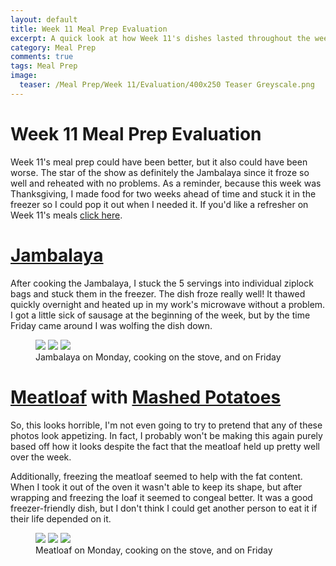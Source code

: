 ```yaml
---
layout: default
title: Week 11 Meal Prep Evaluation
excerpt: A quick look at how Week 11's dishes lasted throughout the week
category: Meal Prep
comments: true
tags: Meal Prep
image:
  teaser: /Meal Prep/Week 11/Evaluation/400x250 Teaser Greyscale.png
---
```

# Week 11 Meal Prep Evaluation

Week 11's meal prep could have been better, but it also could have been worse. The star of the show as definitely the Jambalaya since it froze so well and reheated with no problems. As a reminder, because this week was Thanksgiving, I made food for two weeks ahead of time and stuck it in the freezer so I could pop it out when I needed it. If you'd like a refresher on Week 11's meals [click here](http://underwriteyourlife.com/meal%20prep/Week-11-Meal-Prep/).

# [Jambalaya](http://underwriteyourlife.com/recipe/Jambalaya/)

After cooking the Jambalaya, I stuck the 5 servings into individual ziplock bags and stuck them in the freezer. The dish froze really well! It thawed quickly overnight and heated up in my work's microwave without a problem. I got a little sick of sausage at the beginning of the week, but by the time Friday came around I was wolfing the dish down. 

<figure class="third">
  <img src="{{ site.url }}/images/Meal Prep/Week 11/Evaluation/Thursday.jpg">
  <img src="{{ site.url }}/images/Meal Prep/Week 11/Evaluation/">
  <img src="{{ site.url }}/images/Meal Prep/Week 11/Evaluation/">
	<figcaption> Jambalaya on Monday, cooking on the stove, and on Friday </figcaption>
</figure>

# [Meatloaf](http://underwriteyourlife.com/recipe/Cheesy-Meatloaf/) with [Mashed Potatoes](http://underwriteyourlife.com/recipe%20failure/Red-Onion-Mashed-Potatoes/)

So, this looks horrible, I'm not even going to try to pretend that any of these photos look appetizing. In fact, I probably won't be making this again purely based off how it looks despite the fact that the meatloaf held up pretty well over the week. 

Additionally, freezing the meatloaf seemed to help with the fat content. When I took it out of the oven it wasn't able to keep its shape, but after wrapping and freezing the loaf it seemed to congeal better. It was a good freezer-friendly dish, but I don't think I could get another person to eat it if their life depended on it. 

<figure class="third">
  <img src="{{ site.url }}/images/Meal Prep/Week 11/Evaluation/Monday.jpg">
  <img src="{{ site.url }}/images/Meal Prep/Week 11/Evaluation/">
  <img src="{{ site.url }}/images/Meal Prep/Week 11/Evaluation/Tuesday.jpg">
	<figcaption> Meatloaf on Monday, cooking on the stove, and on Friday </figcaption>
</figure>
